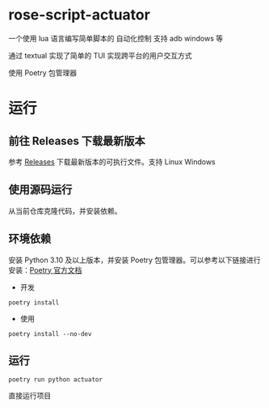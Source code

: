 # rose-script-actuator
一个使用 lua 语言编写简单脚本的 自动化控制 支持 adb windows 等

通过 textual 实现了简单的 TUI 实现跨平台的用户交互方式

使用 Poetry 包管理器

# 运行

## 前往 Releases 下载最新版本
参考 [Releases](https://github.com/5656565566/rose-script-actuator/releases) 下载最新版本的可执行文件。支持 Linux Windows

## 使用源码运行

从当前仓库克隆代码，并安装依赖。

## 环境依赖
安装 Python 3.10 及以上版本，并安装 Poetry 包管理器。可以参考以下链接进行安装：[Poetry 官方文档](https://python-poetry.org/docs/#installation)

 - 开发
```shell
poetry install
```
 - 使用
```shell
poetry install --no-dev
```

## 运行
```shell
poetry run python actuator
```
直接运行项目